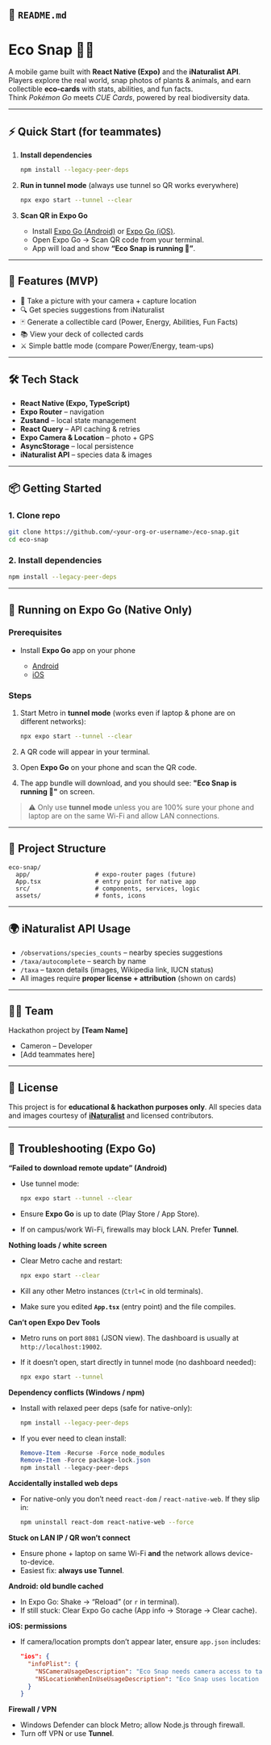 ## 📄 `README.md`

# Eco Snap 🌱📸

A mobile game built with **React Native (Expo)** and the **iNaturalist API**.  
Players explore the real world, snap photos of plants & animals, and earn collectible **eco-cards** with stats, abilities, and fun facts.  
Think *Pokémon Go* meets *CUE Cards*, powered by real biodiversity data.  

---

## ⚡ Quick Start (for teammates)

1. **Install dependencies**
   ```bash
   npm install --legacy-peer-deps
   ```

2. **Run in tunnel mode** (always use tunnel so QR works everywhere)

   ```bash
   npx expo start --tunnel --clear
   ```

3. **Scan QR in Expo Go**

   * Install [Expo Go (Android)](https://play.google.com/store/apps/details?id=host.exp.exponent) or [Expo Go (iOS)](https://apps.apple.com/app/expo-go/id982107779).
   * Open Expo Go → Scan QR code from your terminal.
   * App will load and show **“Eco Snap is running 🎉”**.

---

## 🚀 Features (MVP)

* 📸 Take a picture with your camera + capture location
* 🔍 Get species suggestions from iNaturalist
* 🃏 Generate a collectible card (Power, Energy, Abilities, Fun Facts)
* 📚 View your deck of collected cards
* ⚔️ Simple battle mode (compare Power/Energy, team-ups)

---

## 🛠 Tech Stack

* **React Native (Expo, TypeScript)**
* **Expo Router** – navigation
* **Zustand** – local state management
* **React Query** – API caching & retries
* **Expo Camera & Location** – photo + GPS
* **AsyncStorage** – local persistence
* **iNaturalist API** – species data & images

---

## 📦 Getting Started

### 1. Clone repo

```bash
git clone https://github.com/<your-org-or-username>/eco-snap.git
cd eco-snap
```

### 2. Install dependencies

```bash
npm install --legacy-peer-deps
```

---

## 📱 Running on Expo Go (Native Only)

### Prerequisites

* Install **Expo Go** app on your phone

  * [Android](https://play.google.com/store/apps/details?id=host.exp.exponent)
  * [iOS](https://apps.apple.com/app/expo-go/id982107779)

### Steps

1. Start Metro in **tunnel mode** (works even if laptop & phone are on different networks):

   ```bash
   npx expo start --tunnel --clear
   ```

2. A QR code will appear in your terminal.

3. Open **Expo Go** on your phone and scan the QR code.

4. The app bundle will download, and you should see:
   **"Eco Snap is running 🎉"** on screen.

> ⚠️ Only use **tunnel mode** unless you are 100% sure your phone and laptop are on the same Wi-Fi and allow LAN connections.

---

## 📂 Project Structure

```
eco-snap/
  app/                  # expo-router pages (future)
  App.tsx               # entry point for native app
  src/                  # components, services, logic
  assets/               # fonts, icons
```

---

## 🌍 iNaturalist API Usage

* `/observations/species_counts` – nearby species suggestions
* `/taxa/autocomplete` – search by name
* `/taxa` – taxon details (images, Wikipedia link, IUCN status)
* All images require **proper license + attribution** (shown on cards)

---

## 👩‍💻 Team

Hackathon project by **\[Team Name]**

* Cameron – Developer
* \[Add teammates here]

---

## 📜 License

This project is for **educational & hackathon purposes only**.
All species data and images courtesy of **[iNaturalist](https://www.inaturalist.org/)** and licensed contributors.

---

## 🧰 Troubleshooting (Expo Go)

**“Failed to download remote update” (Android)**

* Use tunnel mode:

  ```bash
  npx expo start --tunnel --clear
  ```
* Ensure **Expo Go** is up to date (Play Store / App Store).
* If on campus/work Wi-Fi, firewalls may block LAN. Prefer **Tunnel**.

**Nothing loads / white screen**

* Clear Metro cache and restart:

  ```bash
  npx expo start --clear
  ```
* Kill any other Metro instances (`Ctrl+C` in old terminals).
* Make sure you edited **`App.tsx`** (entry point) and the file compiles.

**Can’t open Expo Dev Tools**

* Metro runs on port `8081` (JSON view). The dashboard is usually at `http://localhost:19002`.
* If it doesn’t open, start directly in tunnel mode (no dashboard needed):

  ```bash
  npx expo start --tunnel
  ```

**Dependency conflicts (Windows / npm)**

* Install with relaxed peer deps (safe for native-only):

  ```bash
  npm install --legacy-peer-deps
  ```
* If you ever need to clean install:

  ```powershell
  Remove-Item -Recurse -Force node_modules
  Remove-Item -Force package-lock.json
  npm install --legacy-peer-deps
  ```

**Accidentally installed web deps**

* For native-only you don’t need `react-dom` / `react-native-web`. If they slip in:

  ```bash
  npm uninstall react-dom react-native-web --force
  ```

**Stuck on LAN IP / QR won’t connect**

* Ensure phone + laptop on same Wi-Fi **and** the network allows device-to-device.
* Easiest fix: **always use Tunnel**.

**Android: old bundle cached**

* In Expo Go: Shake → “Reload” (or `r` in terminal).
* If still stuck: Clear Expo Go cache (App info → Storage → Clear cache).

**iOS: permissions**

* If camera/location prompts don’t appear later, ensure `app.json` includes:

  ```json
  "ios": {
    "infoPlist": {
      "NSCameraUsageDescription": "Eco Snap needs camera access to take species photos.",
      "NSLocationWhenInUseUsageDescription": "Eco Snap uses location to suggest nearby species."
    }
  }
  ```

**Firewall / VPN**

* Windows Defender can block Metro; allow Node.js through firewall.
* Turn off VPN or use **Tunnel**.

